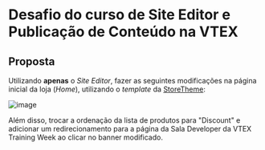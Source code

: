 # Desafio do curso de Site Editor e Publicação de Conteúdo na VTEX

## Proposta
Utilizando **apenas** o *Site Editor*, fazer as seguintes modificações na página inicial da loja (*Home*), utilizando o *template* da [StoreTheme](https://github.com/vtex-apps/store-theme): 

![image](https://user-images.githubusercontent.com/43679629/93240130-22221e00-f75a-11ea-9301-fe3651451921.png)


Além disso, trocar a ordenação da lista de produtos para "Discount" e adicionar um redirecionamento para a página da Sala Developer da VTEX Training Week ao clicar no banner modificado.
